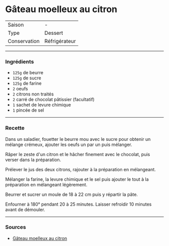 # Gâteau moelleux au citron

| | |
|:---|:---|
| Saison | - |
| Type | Dessert |
| Conservation | Réfrigérateur |


---

### Ingrédients

* `125g` de beurre
* `125g` de sucre
* `125g` de farine
* `2` oeufs
* `2` citrons non traités
* `2` carré de chocolat pâtissier (facultatif)
* `1` sachet de levure chimique
* `1` pincée de sel

---

### Recette

Dans un saladier, fouetter le beurre mou avec le sucre pour obtenir un mélange crémeux, ajouter les oeufs un par un puis mélanger.

Râper le zeste d'un citron et le hâcher finement avec le chocolat, puis verser dans la préparation.

Prélever le jus des deux citrons, rajouter à la préparation en mélangeant.

Mélanger la farine, la levure chimique et le sel puis ajouter le tout à la préparation en mélangeant légèrement.

Beurrer et sucrer un moule de 18 à 22 cm puis y répartir la pâte.

Enfourner à 180° pendant 20 à 25 minutes. Laisser refroidir 10 minutes avant de démouler.

---

### Sources

* [Gâteau moelleux au citron](https://www.hervecuisine.com/recette/recette-du-gateau-moelleux-au-citron-facile/)
